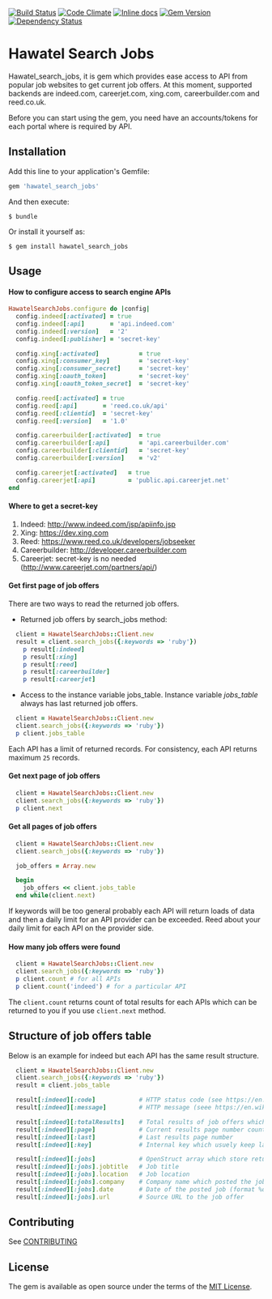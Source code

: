 [![Build Status](https://travis-ci.org/Hawatel/hawatel_search_jobs.svg?branch=master)](https://travis-ci.org/Hawatel/hawatel_search_jobs)
[![Code Climate](https://codeclimate.com/github/Hawatel/hawatel_search_jobs/badges/gpa.svg)](https://codeclimate.com/github/Hawatel/hawatel_search_jobs)
[![Inline docs](http://inch-ci.org/github/Hawatel/hawatel_search_jobs.svg?branch=master)](http://inch-ci.org/github/Hawatel/hawatel_search_jobs)
[![Gem Version](https://badge.fury.io/rb/hawatel_search_jobs.svg)](https://badge.fury.io/rb/hawatel_search_jobs)
[![Dependency Status](https://gemnasium.com/Hawatel/hawatel_search_jobs.svg)](https://gemnasium.com/Hawatel/hawatel_search_jobs)

# Hawatel Search Jobs

Hawatel_search_jobs, it is gem which provides ease access to API from popular job websites to get current job offers. At this moment, supported backends are indeed.com, careerjet.com, xing.com, careerbuilder.com and reed.co.uk.

Before you can start using the gem, you need have an accounts/tokens for each portal where is required by API.

## Installation

Add this line to your application's Gemfile:

```ruby
gem 'hawatel_search_jobs'
```

And then execute:

    $ bundle

Or install it yourself as:

    $ gem install hawatel_search_jobs

## Usage

#### How to configure access to search engine APIs
```ruby
HawatelSearchJobs.configure do |config|
  config.indeed[:activated] = true
  config.indeed[:api]       = 'api.indeed.com'
  config.indeed[:version]   = '2'
  config.indeed[:publisher] = 'secret-key'

  config.xing[:activated]           = true
  config.xing[:consumer_key]        = 'secret-key'
  config.xing[:consumer_secret]     = 'secret-key'
  config.xing[:oauth_token]         = 'secret-key'
  config.xing[:oauth_token_secret]  = 'secret-key'

  config.reed[:activated] = true
  config.reed[:api]       = 'reed.co.uk/api'
  config.reed[:clientid]  = 'secret-key'
  config.reed[:version]   = '1.0'

  config.careerbuilder[:activated]  = true
  config.careerbuilder[:api]        = 'api.careerbuilder.com'
  config.careerbuilder[:clientid]   = 'secret-key'
  config.careerbuilder[:version]    = 'v2'

  config.careerjet[:activated]   = true
  config.careerjet[:api]         = 'public.api.careerjet.net'
end
```

#### Where to get a secret-key
 1. Indeed: http://www.indeed.com/jsp/apiinfo.jsp
 2. Xing: https://dev.xing.com
 3. Reed: https://www.reed.co.uk/developers/jobseeker
 4. Careerbuilder: http://developer.careerbuilder.com
 5. Careerjet: secret-key is no needed (http://www.careerjet.com/partners/api/)

#### Get first page of job offers
There are two ways to read the returned job offers.

+ Returned job offers by search_jobs method:
```ruby
  client = HawatelSearchJobs::Client.new
  result = client.search_jobs({:keywords => 'ruby'})
    p result[:indeed]
    p result[:xing]
    p result[:reed]
    p result[:careerbuilder]
    p result[:careerjet]
```

+ Access to the instance variable jobs_table.
Instance variable *jobs_table* always has last returned job offers.
```ruby
  client = HawatelSearchJobs::Client.new
  client.search_jobs({:keywords => 'ruby'})
  p client.jobs_table
```

Each API has a limit of returned records. For consistency, each API returns maximum `25` records.

#### Get next page of job offers
```ruby
  client = HawatelSearchJobs::Client.new
  client.search_jobs({:keywords => 'ruby'})
  p client.next
```

#### Get all pages of job offers
```ruby
  client = HawatelSearchJobs::Client.new
  client.search_jobs({:keywords => 'ruby'})

  job_offers = Array.new

  begin
    job_offers << client.jobs_table
  end while(client.next)
```
If keywords will be too general probably each API will return loads of data and then a daily limit for an API provider can be exceeded.
Reed about your daily limit for each API on the provider side.

#### How many job offers were found
```ruby
  client = HawatelSearchJobs::Client.new
  client.search_jobs({:keywords => 'ruby'})
  p client.count # for all APIs
  p client.count('indeed') # for a particular API
```
The `client.count` returns count of total results for each APIs which can be returned to you if you use `client.next` method.

## Structure of job offers table
Below is an example for indeed but each API has the same result structure.
```ruby
  client = HawatelSearchJobs::Client.new
  client.search_jobs({:keywords => 'ruby'})
  result = client.jobs_table

  result[:indeed][:code]            # HTTP status code (see https://en.wikipedia.org/wiki/List_of_HTTP_status_codes)
  result[:indeed][:message]         # HTTP message (seee https://en.wikipedia.org/wiki/List_of_HTTP_status_codes)

  result[:indeed][:totalResults]    # Total results of job offers which matches to your search criteria on API provider
  result[:indeed][:page]            # Current results page number counted from index 0
  result[:indeed][:last]            # Last results page number
  result[:indeed][:key]             # Internal key which usuely keep last URL sent to API or last used keywords

  result[:indeed][:jobs]            # OpenStruct array which store returned job offers from API provider
  result[:indeed][:jobs].jobtitle   # Job title
  result[:indeed][:jobs].location   # Job location
  result[:indeed][:jobs].company    # Company name which posted the job
  result[:indeed][:jobs].date       # Date of the posted job (format %d/%m/%y)
  result[:indeed][:jobs].url        # Source URL to the job offer
```

## Contributing

See [CONTRIBUTING](CONTRIBUTING.md)


## License

The gem is available as open source under the terms of the [MIT License](http://opensource.org/licenses/MIT).

